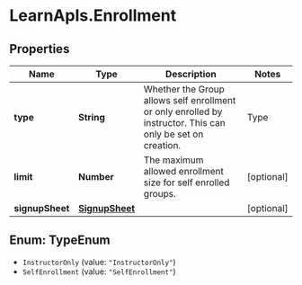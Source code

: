 # LearnApIs.Enrollment

## Properties
Name | Type | Description | Notes
------------ | ------------- | ------------- | -------------
**type** | **String** | Whether the Group allows self enrollment or only enrolled by instructor. This can only be set on creation.   | Type      | Description  | --------- | --------- | | InstructorOnly | Students are added to the Group by the instructor | | SelfEnrollment | Students are added to the Group by self enrollment |  | [optional] 
**limit** | **Number** | The maximum allowed enrollment size for self enrolled groups. | [optional] 
**signupSheet** | [**SignupSheet**](SignupSheet.md) |  | [optional] 

<a name="TypeEnum"></a>
## Enum: TypeEnum

* `InstructorOnly` (value: `"InstructorOnly"`)
* `SelfEnrollment` (value: `"SelfEnrollment"`)

